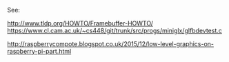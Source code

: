 See:

http://www.tldp.org/HOWTO/Framebuffer-HOWTO/
https://www.cl.cam.ac.uk/~cs448/git/trunk/src/progs/miniglx/glfbdevtest.c

http://raspberrycompote.blogspot.co.uk/2015/12/low-level-graphics-on-raspberry-pi-part.html
